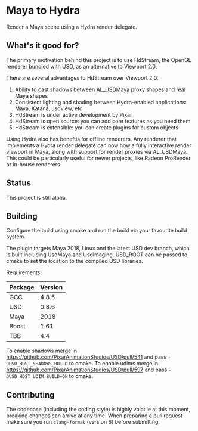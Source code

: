 # Maya to Hydra

Render a Maya scene using a Hydra render delegate.

## What's it good for?

The primary motivation behind this project is to use HdStream, the
OpenGL renderer bundled with USD, as an alternative to
Viewport 2.0.

There are several advantages to HdStream over Viewport 2.0:

1. Ability to cast shadows between [AL_USDMaya](www.github.com/AnimalLogc/AL_usdMaya) proxy shapes and real Maya shapes
1. Consistent lighting and shading between Hydra-enabled applications: Maya, Katana, usdview, etc
1. HdStream is under active development by Pixar
1. HdStream is open source: you can add core features as you need them
1. HdStream is extensible: you can create plugins for custom objects

Using Hydra also has beneftis for offline renderers. Any renderer that implements a Hydra render delegate can now how a fully interactive render viewport in Maya, along with support for render proxies via AL_USDMaya. This could be particularly useful for newer projects, like Radeon ProRender or in-house renderers.

## Status

This project is still alpha.

## Building

Configure the build using cmake and run the build via your favourite build system.

The plugin targets Maya 2018, Linux and the latest USD dev branch, which is built including UsdMaya and UsdImaging. USD_ROOT can be passed to cmake to set the location to the compiled USD libraries.

Requirements:

| Package | Version |
| --- | --- |
| GCC | 4.8.5 |
| USD | 0.8.6 |
| Maya | 2018 |
| Boost | 1.61 |
| TBB | 4.4 |

To enable shadows merge in https://github.com/PixarAnimationStudios/USD/pull/541 and pass `-DUSD_HDST_SHADOWS_BUILD` to cmake.
To enable udims merge in https://github.com/PixarAnimationStudios/USD/pull/597 and pass `-DUSD_HDST_UDIM_BUILD=ON` to cmake.

## Contributing

The codebase (including the coding style) is highly volatile at this moment, breaking changes can arrive at any time. When preparing a pull request make sure you run `clang-format` (version 6) before submitting.
